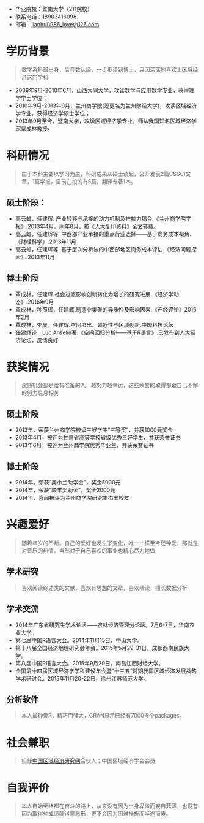   - 毕业院校：暨南大学（211院校）            
  - 联系电话：18903416098                  
  - 邮箱：jianhui1986_love@126.com       
  
# 学历背景

  > 数学系科班出身，后弃数从经，一步步读到博士，只因深深地喜欢上区域经济这门学科
  
  - 2006年9月-2010年6月，山西大同大学，攻读数学与应用数学专业，获得理学学士学位；
  - 2010年9月-2013年6月，兰州商学院(现更名为兰州财经大学)，攻读区域经济学专业，获得经济学硕士学位；
  - 2013年9月至今，暨南大学，攻读区域经济学专业，师从我国知名区域经济学家覃成林教授。 

# 科研情况
  
  > 由于本科主要以学习为主，科研成果从硕士谈起，公开发表2篇CSSCI文章，1篇学报，目前在投的有5篇，翻译专著1本。

## 硕士阶段：
  
  - 高云虹，任建辉. 产业转移与承接的动力机制及推拉力耦合.《兰州商学院学报》.2013年4月。同年8月，被《人大复印资料》全文转载。
  - 高云虹，任建辉等. 中西部产业承接的重点行业选择——基于商务成本视角.《财经科学》.2013年11月
  - 高云虹，任建辉等. 基于层次分析法的中西部地区商务成本评估.《经济问题探索》.2013年11月
  
## 博士阶段
  
  - 覃成林，任建辉.社会过滤影响创新转化为增长的研究进展.《经济学动态》.2016年9月
  - 覃成林，种照辉，任建辉.制造业集聚的异质性及影响因素.《产经评论》2016年2月
  - 覃成林，李晨，任建辉.空间溢出、邻近性与区域创新.中国科技论坛
  - 任建辉译，Luc Anselin著.《空间回归分析——基于R语言》.已发布到人大经济论坛，反馈良好

# 获奖情况
  
  > 深感机会都是给有准备的人，越努力越幸运，这些荣誉的取得都跟自己不懈的努力息息相关
  
## 硕士阶段
  
  - 2012年，荣获兰州商学院校级三好学生“三等奖”，并获1000元奖金
  - 2013年4月，被评为甘肃省高等学校省级优秀三好学生，并获荣誉证书
  - 2013年6月，被评为兰州商学院优秀毕业生，并获荣誉证书

## 博士阶段
  
  - 2014年，荣获“吴小兰助学金”，奖金5000元
  - 2014年，荣获“顺丰奖助金”，奖金2000元
  - 2014年，喜闻被评为兰州商学院研究生杰出校友

# 兴趣爱好
  
  > 随着年岁的不断，自己的爱好也发生了变化，唯一一样至今还钟爱，那就是对音乐的热情。当然对于自己喜欢的事业也精心尽力地做
 
## 学术研究
 
 > 喜欢阅读综述类的文献，喜欢有思想的文章，喜欢精读，擅长数据分析

## 学术交流
  
  - 2014年广东省研究生学术论坛——农林经济管理分论坛。7月6-7日，华南农业大学。
  - 第七届中国R语言大会。2014年11月15日，中山大学。
  - 第十八届全国经济地理研究会年会。2015年5月29-31日，成都西南民族大学。
  - 第八届中国R语言大会。2015年9月20日，南昌江西财经大学。
  - 全国第十四届区域经济学学科建设年会暨“十三五”时期我国区域经济发展战略学术研讨会。2015年11月20-22日，徐州江苏师范大学。

## 分析软件
  
  > 本人最钟爱R，精巧而强大，CRAN显示已经有7000多个packages。

# 社会兼职
  
  > 担任[中国区域经济研究网](www.rreca.com)合伙人；中国区域经济学会会员

# 自我评价
  > 本人自始至终都在奋斗的路上，从来没有因为出身卑微而妄自菲薄，也没有因为取得些成绩就得意忘形，更不会因为困难挫折而半途而废。
